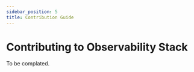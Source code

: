 ```yaml
---
sidebar_position: 5
title: Contribution Guide
---
```


# Contributing to Observability Stack

To be complated.